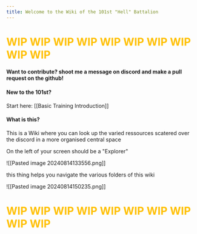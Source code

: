 ```yaml
---
title: Welcome to the Wiki of the 101st "Hell" Battalion
---
```


# <span style="color:rgb(255, 192, 0)">WIP WIP WIP WIP WIP WIP WIP WIP WIP WIP </span>

#### Want to contribute? shoot me a message on discord and make a pull request on the github! 


#### New to the 101st?
Start here: [[Basic Training Introduction]]

#### What is this?
This is a Wiki where you can look up the varied ressources scatered over the discord in a more organised central space 

On the left of your screen should be a "Explorer" 

![[Pasted image 20240814133556.png]]

this thing helps you navigate the various folders of this wiki


![[Pasted image 20240814150235.png]]

# <span style="color:rgb(255, 192, 0)">WIP WIP WIP WIP WIP WIP WIP WIP WIP WIP </span> 